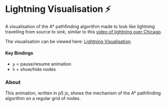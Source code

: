 # Lightning Visualisation ⚡

A visualisation of the A* pathfinding algorithm made to look like lightning
travelling from source to sink, similar to this [video of lightning over Chicago](https://www.youtube.com/watch?v=jFB4pkLjFCo).

The visualisation can be viewed here: [Lightning Visualisation](https://dansarno.github.io/lightning-visualisation/).

#### Key Bindings
- `p` = pause/resume animation
- `h` = show/hide nodes

### About
This animation, written in p5 js, shows the mechanism of the A* pathfinding
algorithm on a regular grid of nodes.
